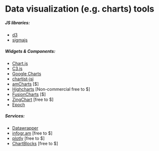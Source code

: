# Data visualization (e.g. charts) tools

##### JS libraries:

* [d3](http://d3js.org/)
* [sigmajs](http://sigmajs.org/)

##### Widgets & Components:

* [Chart.js](http://www.chartjs.org/)
* [C3.js](http://c3js.org/)
* [Google Charts](https://developers.google.com/chart/interactive/docs/)
* [chartist-jsj](https://github.com/gionkunz/chartist-js)
* [amCharts](http://www.amcharts.com/) [$]
* [Highcharts](http://www.highcharts.com/) [Non-commercial free to $]
* [FusionCharts](http://www.fusioncharts.com/) [$]
* [ZingChart](http://www.zingchart.com/) [free to $]
* [Epoch](https://github.com/epochjs/epoch)

##### Services:

* [Datawrapper](https://datawrapper.de/)
* [infogr.am](https://infogr.am) [free to $]
* [plotly](https://plot.ly/) [free to $]
* [ChartBlocks](http://www.chartblocks.com/) [free to $]






































 






